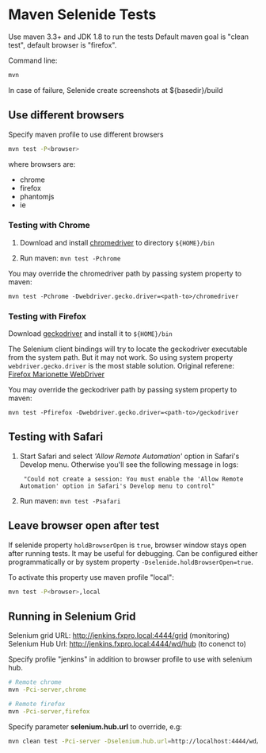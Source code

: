 # Maven Selenide Tests

Use maven 3.3+ and JDK 1.8 to run the tests
Default maven goal is "clean test", default browser is "firefox".

Command line:
```bash
mvn
```

In case of failure, Selenide create screenshots at ${basedir}/build

## Use different browsers
Specify maven profile to use different browsers

```bash
mvn test -P<browser>
```
where browsers are:
- chrome
- firefox
- phantomjs
- ie

### Testing with Chrome

1. Download and install [chromedriver](https://sites.google.com/a/chromium.org/chromedriver/downloads) to directory `${HOME}/bin`

2. Run maven: `mvn test -Pchrome`

You may override the chromedriver path by passing system property to maven:
    
    mvn test -Pchrome -Dwebdriver.gecko.driver=<path-to>/chromedriver

### Testing with Firefox

Download [geckodriver](https://github.com/mozilla/geckodriver/releases) and install it to `${HOME}/bin` 

The Selenium client bindings will try to locate the geckodriver executable from the system path. But it may not work. So using system property `webdriver.gecko.driver` is the most stable solution. Original referene: [Firefox Marionette WebDriver](https://developer.mozilla.org/en-US/docs/Mozilla/QA/Marionette/WebDriver) 

You may override the geckodriver path by passing system property to maven:
    
    mvn test -Pfirefox -Dwebdriver.gecko.driver=<path-to>/geckodriver

## Testing with Safari

1. Start Safari and select _'Allow Remote Automation'_ option in Safari's Develop menu. Otherwise you'll see the following message in logs:

        "Could not create a session: You must enable the 'Allow Remote Automation' option in Safari's Develop menu to control"

2. Run maven: `mvn test -Psafari`

## Leave browser open after test

If selenide property `holdBrowserOpen` is `true`, browser window stays open after running tests.
It may be useful for debugging. Can be configured either programmatically or by system property `-Dselenide.holdBrowserOpen=true`.

To activate this property use maven profile "local":

```bash
mvn test -P<browser>,local
```

## Running in Selenium Grid

Selenium grid URL: http://jenkins.fxpro.local:4444/grid (monitoring)
Selenium Hub Url: http://jenkins.fxpro.local:4444/wd/hub (to conenct to)

Specify profile "jenkins" in addition to browser profile to use with selenium hub.
```bash
# Remote chrome
mvn -Pci-server,chrome

# Remote firefox
mvn -Pci-server,firefox
```

Specify parameter **selenium.hub.url** to override, e.g:

 ```bash
 mvn clean test -Pci-server -Dselenium.hub.url=http://localhost:4444/wd/hub
 ```

[selenide]: http://selenide.org
[selenium]: http://www.seleniumhq.org
